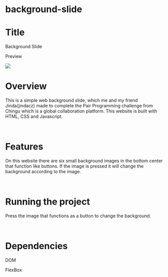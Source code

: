 # background-slide
<h1>Title</h1>
<p>Background Slide</p>
<p>Preview</p>
<img src="image/preview">
<br>
<h1>Overview</h1>
<p>This is a simple web background slide, which me and my friend Jinda(jindacz) made to complete the Pair Programming challenge from Chingu which is a global collaboration platform. This website is built with HTML, CSS and Javascript.</p>
<br>
<h1>Features</h1>
<p>On this website there are six small background images in the bottom center that function like buttons. If the image is pressed it will change the background according to the image.</p>
<br>
<h1>Running the project</h1>
<p>Press the image that functions as a button to change the background.</p>
<br>

<h1>Dependencies</h1>
<p>DOM</p>
<p>FlexBox</p>

